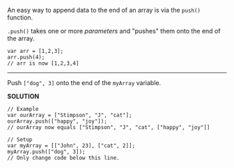 An easy way to append data to the end of an array is via the `push()` function.

`.push()` takes one or more *parameters* and "pushes" them onto the end of the array.
```
var arr = [1,2,3];
arr.push(4);
// arr is now [1,2,3,4]
```

---

Push `["dog", 3]` onto the end of the `myArray` variable.

**SOLUTION**

```
// Example
var ourArray = ["Stimpson", "J", "cat"];
ourArray.push(["happy", "joy"]); 
// ourArray now equals ["Stimpson", "J", "cat", ["happy", "joy"]]

// Setup
var myArray = [["John", 23], ["cat", 2]];
myArray.push(["dog", 3]);
// Only change code below this line.


```
